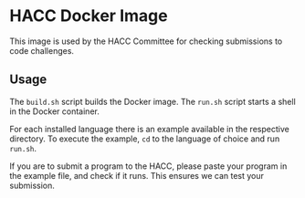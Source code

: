 # HACC Docker Image

This image is used by the HACC Committee for checking submissions to code challenges.

## Usage

The `build.sh` script builds the Docker image.
The `run.sh` script starts a shell in the Docker container.

For each installed language there is an example available in the respective directory.
To execute the example, `cd` to the language of choice and run `run.sh`.

If you are to submit a program to the HACC, please paste your program in the example file, and check if it runs.
This ensures we can test your submission.
